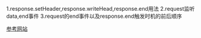 1.response.setHeader,response.writeHead,response.end用法
2.request监听data,end事件
3.request的end事件以及response.end触发时机的前后顺序

[参考网站](https://nodejs.org/docs/latest/api/http.html#http_http_get_options_callback)